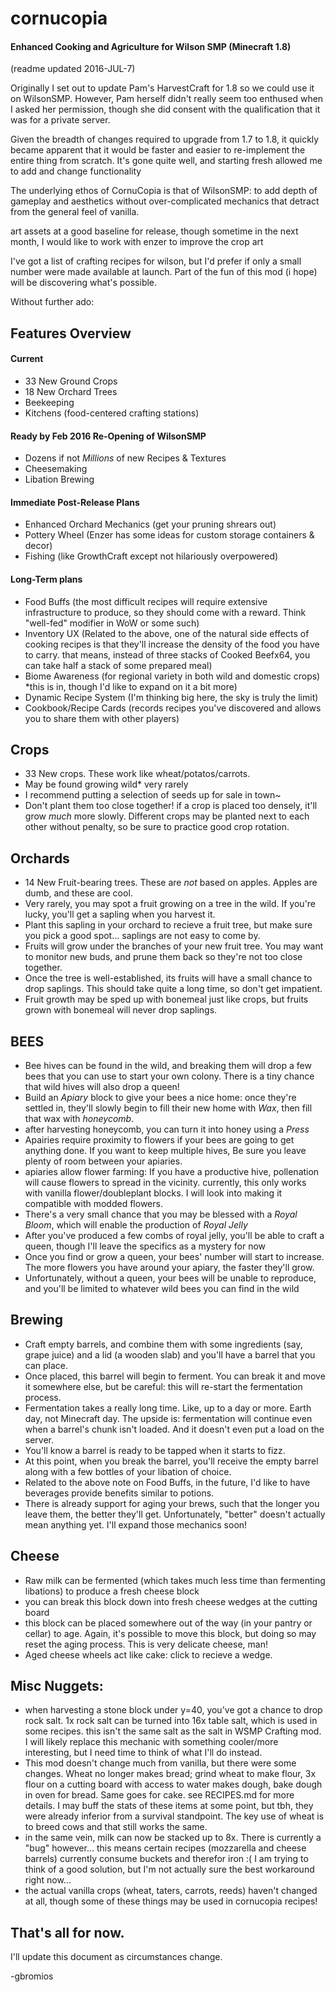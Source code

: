 # cornucopia
#### Enhanced Cooking and Agriculture for Wilson SMP (Minecraft 1.8)

(readme updated 2016-JUL-7)

Originally I set out to update Pam's HarvestCraft for 1.8 so we could use it on WilsonSMP. However, Pam herself didn't really seem too enthused when I asked her permission, though she did consent with the qualification that it was for a private server.

Given the breadth of changes required to upgrade from 1.7 to 1.8, it quickly became apparent that it would be faster and easier to re-implement the entire thing from scratch. It's gone quite well, and starting fresh allowed me to add and change functionality 

The underlying ethos of CornuCopia is that of WilsonSMP: to add depth of gameplay and aesthetics without over-complicated mechanics that detract from the general feel of vanilla.

art assets at a good baseline for release, though sometime in the next month, I would like to work with enzer to improve the crop art

I've got a list of crafting recipes for wilson, but I'd prefer if only a small number were made available at launch. Part of the fun of this mod (i hope) will be discovering what's possible.

Without further ado:

## Features Overview

#### Current
- 33 New Ground Crops
- 18 New Orchard Trees
- Beekeeping
- Kitchens (food-centered crafting stations)

#### Ready by Feb 2016 Re-Opening of WilsonSMP
 - Dozens if not *Millions* of new Recipes & Textures
 - Cheesemaking
 - Libation Brewing

#### Immediate Post-Release Plans
 - Enhanced Orchard Mechanics (get your pruning shrears out)
 - Pottery Wheel (Enzer has some ideas for custom storage containers & decor)
 - Fishing (like GrowthCraft except not hilariously overpowered)

#### Long-Term plans
 - Food Buffs (the most difficult recipes will require extensive infrastructure to produce, so they should come with a reward. Think "well-fed" modifier in WoW or some such)
 - Inventory UX (Related to the above, one of the natural side effects of cooking recipes is that they'll increase the density of the food you have to carry. that means, instead of three stacks of Cooked Beefx64, you can take half a stack of some prepared meal)
 - Biome Awareness (for regional variety in both wild and domestic crops) *this is in, though I'd like to expand on it a bit more)
 - Dynamic Recipe System (I'm thinking big here, the sky is truly the limit)
 - Cookbook/Recipe Cards (records recipes you've discovered and allows you to share them with other players)

## Crops
 - 33 New crops. These work like wheat/potatos/carrots.
 - May be found growing wild* very rarely
 - I recommend putting a selection of seeds up for sale in town~
 - Don't plant them too close together! if a crop is placed too densely, it'll grow *much* more slowly. Different crops may be planted next to each other without penalty, so be sure to practice good crop rotation.

## Orchards
 - 14 New Fruit-bearing trees. These are *not* based on apples. Apples are dumb, and these are cool.
 - Very rarely, you may spot a fruit growing on a tree in the wild. If you're lucky, you'll get a sapling when you harvest it.
 - Plant this sapling in your orchard to recieve a fruit tree, but make sure you pick a good spot... saplings are not easy to come by.
 - Fruits will grow under the branches of your new fruit tree. You may want to monitor new buds, and prune them back so they're not too close together.
 - Once the tree is well-established, its fruits will have a small chance to drop saplings. This should take quite a long time, so don't get impatient.
 - Fruit growth may be sped up with bonemeal just like crops, but fruits grown with bonemeal will never drop saplings.

## BEES
 - Bee hives can be found in the wild, and breaking them will drop a few bees that you can use to start your own colony. There is a tiny chance that wild hives will also drop a queen!
 - Build an *Apiary* block to give your bees a nice home: once they're settled in, they'll slowly begin to fill their new home with *Wax*, then fill that wax with *honeycomb*.
 - after harvesting honeycomb, you can turn it into honey using a *Press*
 - Apairies require proximity to flowers if your bees are going to get anything done. If you want to keep multiple hives, Be sure you leave plenty of room between your apiaries.
 - apiaries allow flower farming: If you have a productive hive, pollenation will cause flowers to spread in the vicinity. currently, this only works with vanilla flower/doubleplant blocks. I will look into making it compatible with modded flowers.
 - There's a very small chance that you may be blessed with a *Royal Bloom*, which will enable the production of *Royal Jelly*
 - After you've produced a few combs of royal jelly, you'll be able to craft a queen, though I'll leave the specifics as a mystery for now
 - Once you find or grow a queen, your bees' number will start to increase. The more flowers you have around your apiary, the faster they'll grow.
 - Unfortunately, without a queen, your bees will be unable to reproduce, and you'll be limited to whatever wild bees you can find in the wild

## Brewing
 - Craft empty barrels, and combine them with some ingredients (say, grape juice) and a lid (a wooden slab) and you'll have a barrel that you can place.
 - Once placed, this barrel will begin to ferment. You can break it and move it somewhere else, but be careful: this will re-start the fermentation process.
 - Fermentation takes a really long time. Like, up to a day or more. Earth day, not Minecraft day. The upside is: fermentation will continue even when a barrel's chunk isn't loaded. And it doesn't even put a load on the server.
 - You'll know a barrel is ready to be tapped when it starts to fizz.
 - At this point, when you break the barrel, you'll receive the empty barrel along with a few bottles of your libation of choice.
 - Related to the above note on Food Buffs, in the future, I'd like to have beverages provide benefits similar to potions.
 - There is already support for aging your brews, such that the longer you leave them, the better they'll get. Unfortunately, "better" doesn't actually mean anything yet. I'll expand those mechanics soon!
 
## Cheese 
 - Raw milk can be fermented (which takes much less time than fermenting libations) to produce a fresh cheese block
 - you can break this block down into fresh cheese wedges at the cutting board
  - this block can be placed somewhere out of the way (in your pantry or cellar) to age. Again, it's possible to move this block, but doing so may reset the aging process. This is very delicate cheese, man!
 - Aged cheese wheels act like cake: click to recieve a wedge.

## Misc Nuggets:
 - when harvesting a stone block under y=40, you've got a chance to drop rock salt. 1x rock salt can be turned into 16x table salt, which is used in some recipes. this isn't the same salt as the salt in WSMP Crafting mod. I will likely replace this mechanic with something cooler/more interesting, but I need time to think of what I'll do instead.
 - This mod doesn't change much from vanilla, but there were some changes. Wheat no longer makes bread; grind wheat to make flour, 3x flour on a cutting board with access to water makes dough, bake dough in oven for bread. Same goes for cake. see RECIPES.md for more details. I may buff the stats of these items at some point, but tbh, they were already inferior from a survival standpoint. The key use of wheat is to breed cows and that still works the same.
 - in the same vein, milk can now be stacked up to 8x. There is currently a "bug" however... this means certain recipes (mozzarella and cheese barrels) currently consume buckets and therefor iron :( I am trying to think of a good solution, but I'm not actually sure the best workaround right now...
 - the actual vanilla crops (wheat, taters, carrots, reeds) haven't changed at all, though some of these things may be used in cornucopia recipes!
  
## That's all for now.

I'll update this document as circumstances change.

-gbromios
